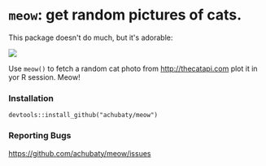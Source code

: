 # `meow`: get random pictures of cats.

This package doesn't do much, but it's adorable:

![](http://thecatapi.com/api/images/get?format=src&type=jpg&size=med)

Use `meow()` to fetch a random cat photo from http://thecatapi.com plot it in yor R session. Meow!

### Installation

    devtools::install_github("achubaty/meow")

### Reporting Bugs

https://github.com/achubaty/meow/issues
